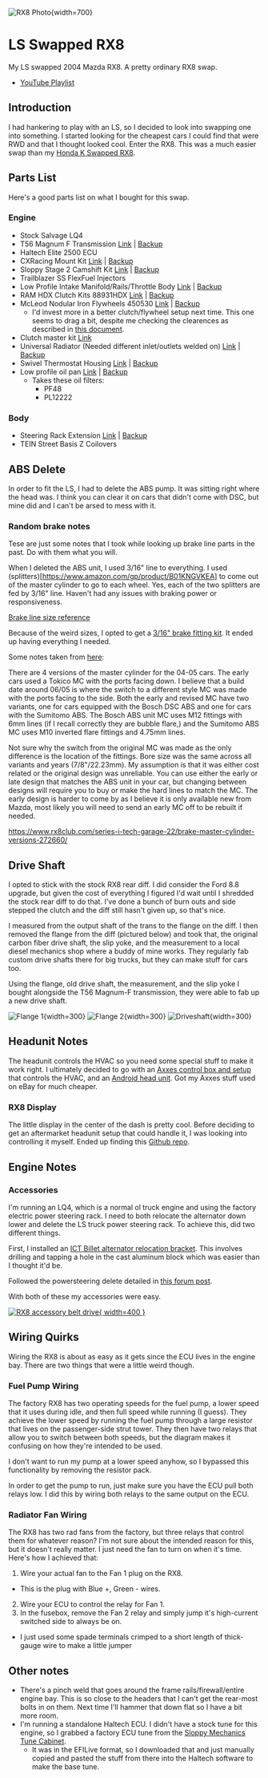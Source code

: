 ![RX8 Photo](./rx8.jpg){width=700}

# LS Swapped RX8
My LS swapped 2004 Mazda RX8. A pretty ordinary RX8 swap.

- [YouTube Playlist](https://www.youtube.com/watch?v=roqDr_wmshs&list=PLFQKxsMzgSbjZnwXcpXVVN8Lz_NSmB76C)

## Introduction
I had hankering to play with an LS, so I decided to look into swapping one into something. I started looking for the cheapest cars I could find that were RWD and that I thought looked cool. Enter the RX8. This was a much easier swap than my [Honda K Swapped RX8](/Hondaru/Index.md).

## Parts List
Here's a good parts list on what I bought for this swap.

### Engine
 - Stock Salvage LQ4
 - T56 Magnum F Transmission [Link](https://www.grannasracing.com/collections/transmissions/prod…-f-transmission-6-speed-tuet16363-wide-ratio-2-97-first-gear) | [Backup](./parts/Trans.pdf)
 - Haltech Elite 2500 ECU
 - CXRacing Mount Kit [Link](https://www.cxracing.com/engine-swap-kit-mazda-rx-8-ls1) | [Backup](./parts/Mounts.pdf)
 - Sloppy Stage 2 Camshift Kit [Link](https://www.ebay.com/itm/324504557278) | [Backup](./parts/Cam.pdf)
 - Trailblazer SS FlexFuel Injectors
 - Low Profile Intake Manifold/Rails/Throttle Body [Link](https://www.ebay.com/itm/265796398463) | [Backup](./parts/IntakeManifold.pdf)
 - RAM HDX Clutch Kits 88931HDX [Link](https://www.summitracing.com/parts/RAM-88931HDX) | [Backup](./parts/Clutch.pdf)
 - McLeod Nodular Iron Flywheels 450530 [Link](https://www.summitracing.com/parts/MCL-450530) | [Backup](./parts/Flywheel.pdf)
   - I'd invest more in a better clutch/flywheel setup next time. This one seems to drag a bit, despite me checking the clearences as described in [this document](https://www.tickperformance.com/tick-performance-slave-cylinder-shim-kit-3-pack/).
 - Clutch master kit [Link](https://v8roadsters.com/product/rx8-lfx-ls-clutch-kit/)
 - Universal Radiator (Needed different inlet/outlets welded on) [Link](https://www.ebay.com/itm/274869186448) | [Backup](./parts/Radiator.pdf)
 - Swivel Thermostat Housing [Link](https://www.ebay.com/itm/174679658880) | [Backup](./parts/Thermostat.pdf)
 - Low profile oil pan [Link](https://www.amazon.com/gp/product/B09VX9QHNJ) | [Backup](./parts/OilPan.pdf)
   - Takes these oil filters:
     - PF48
     - PL12222

 ### Body
 - Steering Rack Extension [Link](https://www.cxracing.com/SS-PIP-RX8-STEERING) | [Backup](./parts/SteeringExtension.pdf)
 - TEIN Street Basis Z Coilovers



## ABS Delete
In order to fit the LS, I had to delete the ABS pump. It was sitting right where the head was. I think you can clear it on cars that didn't come with DSC, but mine did and I can't be arsed to mess with it.

### Random brake notes
Tese are just some notes that I took while looking up brake line parts in the past. Do with them what you will. 

When I deleted the ABS unit, I used 3/16" line to everything. I used (splitters)[https://www.amazon.com/gp/product/B01KNGVKEA] to come out of the master cylinder to go to each wheel. Yes, each of the two splitters are fed by 3/16" line. Haven't had any issues with braking power or responsiveness. 

[Brake line size reference](https://ricksfreeautorepairadvice.com/brake-line-fitting/)

Because of the weird sizes, I opted to get a [3/16" brake fitting kit](https://www.amazon.com/gp/product/B07BMZDKXD). It ended up having everything I needed.

Some notes taken from [here](https://www.rx8club.com/series-i-tech-garage-22/brake-master-cylinder-versions-272660/):

There are 4 versions of the master cylinder for the 04-05 cars. The early cars used a Tokico MC with the ports facing down. I believe that a build date around 06/05 is where the switch to a different style MC was made with the ports facing to the side.
Both the early and revised MC have two variants, one for cars equipped with the Bosch DSC ABS and one for cars with the Sumitomo ABS. The Bosch ABS unit MC uses M12 fittings with 6mm lines (if I recall correctly they are bubble flare,) and the Sumitomo ABS MC uses M10 inverted flare fittings and 4.75mm lines.

Not sure why the switch from the original MC was made as the only difference is the location of the fittings. Bore size was the same across all variants and years (7/8"/22.23mm). My assumption is that it was either cost related or the original design was unreliable.
You can use either the early or late design that matches the ABS unit in your car, but changing between designs will require you to buy or make the hard lines to match the MC. The early design is harder to come by as I believe it is only available new from Mazda, most likely you will need to send an early MC off to be rebuilt if needed.


https://www.rx8club.com/series-i-tech-garage-22/brake-master-cylinder-versions-272660/

## Drive Shaft
I opted to stick with the stock RX8 rear diff. I did consider the Ford 8.8 upgrade, but given the cost of everything I figured I'd wait until I shredded the stock rear diff to do that. I've done a bunch of burn outs and side stepped the clutch and the diff still hasn't given up, so that's nice.

I measured from the output shaft of the trans to the flange on the diff. I then removed the flange from the diff (pictured below) and took that, the original carbon fiber drive shaft, the slip yoke, and the measurement to a local diesel mechanics shop where a buddy of mine works. They regularly fab custom drive shafts there for big trucks, but they can make stuff for cars too.

Using the flange, old drive shaft, the measurement, and the slip yoke I bought alongside the T56 Magnum-F transmission, they were able to fab up a new drive shaft.

![Flange 1](./Flange1.jpg){width=300} ![Flange 2](./Flange2.jpg){width=300} ![Driveshaft](./Driveshaft.jpg){width=300}

## Headunit Notes
The headunit controls the HVAC so you need some special stuff to make it work right. I ultimately decided to go with an [Axxes control box and setup](https://axxessinterfaces.com/product/95-7510) that controls the HVAC, and an [Android head unit](https://www.amazon.com/gp/product/B09FK3KDWN). Got my Axxes stuff used on eBay for much cheaper.

### RX8 Display
The little display in the center of the dash is pretty cool. Before deciding to get an aftermarket headunit setup that could handle it, I was looking into controlling it myself. Ended up finding this [Github repo](https://github.com/TonyChatfield/S1-RX8-AC-Display-controller).

## Engine Notes
### Accessories
I'm running an LQ4, which is a normal ol truck engine and using the factory electric power steering rack. I need to both relocate the alternator down lower and delete the LS truck power steering rack. To achieve this, did two different things.

First, I installed an [ICT Billet alternator relocation bracket](https://www.amazon.com/gp/product/B00NY51SBI). This involves drilling and tapping a hole in the cast aluminum block which was easier than I thought it'd be. 

Followed the powersteering delete detailed in [this forum post](https://www.s10forum.com/threads/power-steering-delete-on-ls1-engine.851875/).

With both of these my accessories were easy.

[![RX8 accessory belt drive](./LS1PSDeleteBeltRouting.jpg){ width=400 }](./LS1PSDeleteBeltRouting.jpg)

## Wiring Quirks
Wiring the RX8 is about as easy as it gets since the ECU lives in the engine bay. There are two things that were a little weird though.

### Fuel Pump Wiring
The factory RX8 has two operating speeds for the fuel pump, a lower speed that it uses during idle, and then full speed while running (I guess). They achieve the lower speed by running the fuel pump through a large resistor that lives on the passenger-side strut tower. They then have two relays that allow you to switch between both speeds, but the diagram makes it confusing on how they're intended to be used. 

I don't want to run my pump at a lower speed anyhow, so I bypassed this functionality by removing the resistor pack.

In order to get the pump to run, just make sure you have the ECU pull both relays low. I did this by wiring both relays to the same output on the ECU.

### Radiator Fan Wiring
The RX8 has two rad fans from the factory, but three relays that control them for whatever reason? I'm not sure about the intended reason for this, but it doesn't really matter. I just need the fan to turn on when it's time. Here's how I achieved that:

1. Wire your actual fan to the Fan 1 plug on the RX8.
  - This is the plug with Blue +, Green - wires.
2. Wire your ECU to control the relay for Fan 1. 
3. In the fusebox, remove the Fan 2 relay and simply jump it's high-current switched side to always be on.
  - I just used some spade terminals crimped to a short length of thick-gauge wire to make a little jumper

## Other notes
 - There's a pinch weld that goes around the frame rails/firewall/entire engine bay. This is so close to the headers that I can't get the rear-most bolts in on them. Next time I'll hammer that down flat so I have a bit more room.
 - I'm running a standalone Haltech ECU. I didn't have a stock tune for this engine, so I grabbed a factory ECU tune from the [Sloppy Mechanics Tune Cabinet](https://sites.google.com/site/sloppywiki/tunecabinet).
   - It was in the EFILive format, so I downloaded that and just manually copied and pasted the stuff from there into the Haltech software to make the base tune.
